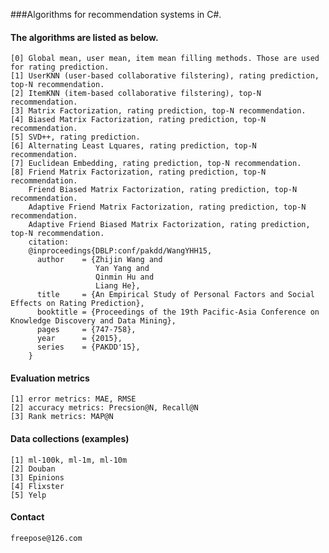 ###Algorithms for recommendation systems in C#.

#### The algorithms are listed as below.
	[0] Global mean, user mean, item mean filling methods. Those are used for rating prediction.
	[1] UserKNN (user-based collaborative filstering), rating prediction, top-N recommendation.
	[2] ItemKNN (item-based collaborative filstering), top-N recommendation.
	[3] Matrix Factorization, rating prediction, top-N recommendation.
	[4] Biased Matrix Factorization, rating prediction, top-N recommendation.
	[5] SVD++, rating prediction.
	[6] Alternating Least Lquares, rating prediction, top-N recommendation.
	[7] Euclidean Embedding, rating prediction, top-N recommendation.
	[8] Friend Matrix Factorization, rating prediction, top-N recommendation.
	    Friend Biased Matrix Factorization, rating prediction, top-N recommendation.
	    Adaptive Friend Matrix Factorization, rating prediction, top-N recommendation.  
	    Adaptive Friend Biased Matrix Factorization, rating prediction, top-N recommendation.
		citation:
	    @inproceedings{DBLP:conf/pakdd/WangYHH15,
	      author    = {Zhijin Wang and
	                   Yan Yang and
	                   Qinmin Hu and
	                   Liang He},
	      title     = {An Empirical Study of Personal Factors and Social Effects on Rating Prediction},
	      booktitle = {Proceedings of the 19th Pacific-Asia Conference on Knowledge Discovery and Data Mining},
	      pages     = {747-758},
	      year      = {2015},
	      series    = {PAKDD'15},
	    }

#### Evaluation metrics
	[1] error metrics: MAE, RMSE
	[2] accuracy metrics: Precsion@N, Recall@N
	[3] Rank metrics: MAP@N

#### Data collections (examples)
	[1] ml-100k, ml-1m, ml-10m
	[2] Douban
	[3] Epinions
	[4] Flixster
	[5] Yelp

#### Contact
	freepose@126.com
